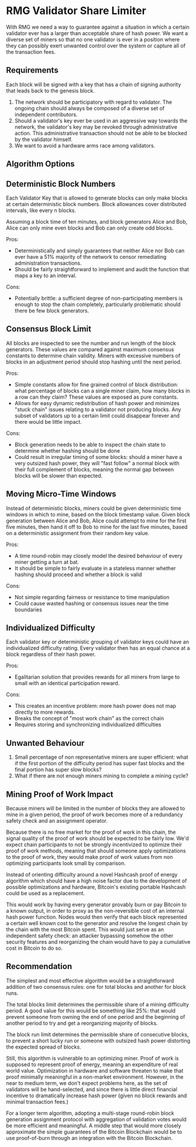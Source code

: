 # RMG Validator Share Limiter

With RMG we need a way to guarantee against a situation in which a certain validator ever has a larger than acceptable share of hash power. We want a diverse set of miners so that no one validator is ever in a position where they can possibly exert unwanted control over the system or capture all of the transaction fees.

## Requirements

Each block will be signed with a key that has a chain of signing authority that leads back to the genesis block.

1. The network should be participatory with regard to validator. The ongoing chain should always be composed of a diverse set of independent contributors.
2. Should a validator's key ever be used in an aggressive way towards the network, the validator's key may be revoked through administrative action. This administrative transaction should not be able to be blocked by the validator himself.
3. We want to avoid a hardware arms race among validators.

## Algorithm Options

## Deterministic Block Numbers

Each Validator Key that is allowed to generate blocks can only make blocks at certain deterministic block numbers. Block allowances cover distributed intervals, like every n blocks.

Assuming a block time of ten minutes, and block generators Alice and Bob, Alice can only mine even blocks and Bob can only create odd blocks.

Pros:

- Deterministically and simply guarantees that neither Alice nor Bob can ever have a 51% majority of the network to censor remediating administration transactions.
- Should be fairly straightforward to implement and audit the function that maps a key to an interval.

Cons:

- Potentially brittle: a sufficient degree of non-participating members is enough to stop the chain completely, particularly problematic should there be few block generators.

## Consensus Block Limit

All blocks are inspected to see the number and run length of the block generators. These values are compared against maximum consensus constants to determine chain validity. Miners with excessive numbers of blocks in an adjustment period should stop hashing until the next period.

Pros:

- Simple constants allow for fine grained control of block distribution: what percentage of blocks can a single miner claim, how many blocks in a row can they claim? These values are exposed as pure constants.
- Allows for easy dynamic redistribution of hash power and minimizes "stuck chain" issues relating to a validator not producing blocks. Any subset of validators up to a certain limit could disappear forever and there would be little impact.

Cons:

- Block generation needs to be able to inspect the chain state to determine whether hashing should be done
- Could result in irregular timing of some blocks: should a miner have a very outsized hash power, they will "fast follow" a normal block with their full complement of blocks, meaning the normal gap between blocks will be slower than expected.

## Moving Micro-Time Windows

Instead of deterministic blocks, miners could be given deterministic time windows in which to mine, based on the block timestamp value. Given block generation between Alice and Bob, Alice could attempt to mine for the first five minutes, then hand it off to Bob to mine for the last five minutes, based on a deterministic assignment from their random key value.

Pros:

- A time round-robin may closely model the desired behaviour of every miner getting a turn at bat.
- It should be simple to fairly evaluate in a stateless manner whether hashing should proceed and whether a block is valid

Cons:

- Not simple regarding fairness or resistance to time manipulation
- Could cause wasted hashing or consensus issues near the time boundaries

## Individualized Difficulty

Each validator key or deterministic grouping of validator keys could have an individualized difficulty rating. Every validator then has an equal chance at a block regardless of their hash power.

Pros:

- Egalitarian solution that provides rewards for all miners from large to small with an identical participation reward.

Cons:

- This creates an incentive problem: more hash power does not map directly to more rewards.
- Breaks the concept of "most work chain" as the correct chain
- Requires storing and synchronizing individualized difficulties

## Unwanted Behaviour

1. Small percentage of non representative miners are super efficient: what if the first portion of the difficulty period has super fast blocks and the final portion has super slow blocks?
2. What if there are not enough miners mining to complete a mining cycle?

## Mining Proof of Work Impact

Because miners will be limited in the number of blocks they are allowed to mine in a given period, the proof of work becomes more of a redundancy safety check and an assignment operator.

Because there is no free market for the proof of work in this chain, the signal quality of the proof of work should be expected to be fairly low. We'd expect chain participants to not be strongly incentivized to optimize their proof of work methods, meaning that should someone apply optimizations to the proof of work, they would make proof of work values from non optimizing participants look small by comparison.

Instead of orienting difficulty around a novel Hashcash proof of energy algorithm which should have a high noise factor due to the development of possible optimizations and hardware, Bitcoin's existing portable Hashcash could be used as a replacement.

This would work by having every generator provably burn or pay Bitcoin to a known output, in order to proxy as the non-reversible cost of an internal hash power function. Nodes would then verify that each block represented a certain well known cost to the generator and resolve the longest chain by the chain with the most Bitcoin spent. This would just serve as an independent safety check: an attacker bypassing somehow the other security features and reorganizing the chain would have to pay a cumulative cost in Bitcoin to do so.

## Recommendation

The simplest and most effective algorithm would be a straightforward addition of two consensus rules: one for total blocks and another for block runs.

The total blocks limit determines the permissible share of a mining difficulty period. A good value for this would be something like 25%: that would prevent someone from owning the end of one period and the beginning of another period to try and get a reorganizing majority of blocks.

The block run limit determines the permissible share of consecutive blocks, to prevent a short lucky run or someone with outsized hash power distorting the expected spread of blocks.

Still, this algorithm is vulnerable to an optimizing miner. Proof of work is supposed to represent proof of energy, meaning an expenditure of real world value. Optimization in hardware and software threaten to make that proof minimally meaningful in a non-market environment. However, in the near to medium term, we don't expect problems here, as the set of validators will be hand-selected, and since there is little direct financial incentive to dramatically increase hash power (given no block rewards and minimal transaction fees.)

For a longer term algorithm, adopting a multi-stage round-robin block generation assignment protocol with aggregation of validation votes would be more efficient and meaningful. A middle step that would more closely approximate the simple guarantees of the Bitcoin Blockchain would be to use proof-of-burn through an integration with the Bitcoin Blockchain.
